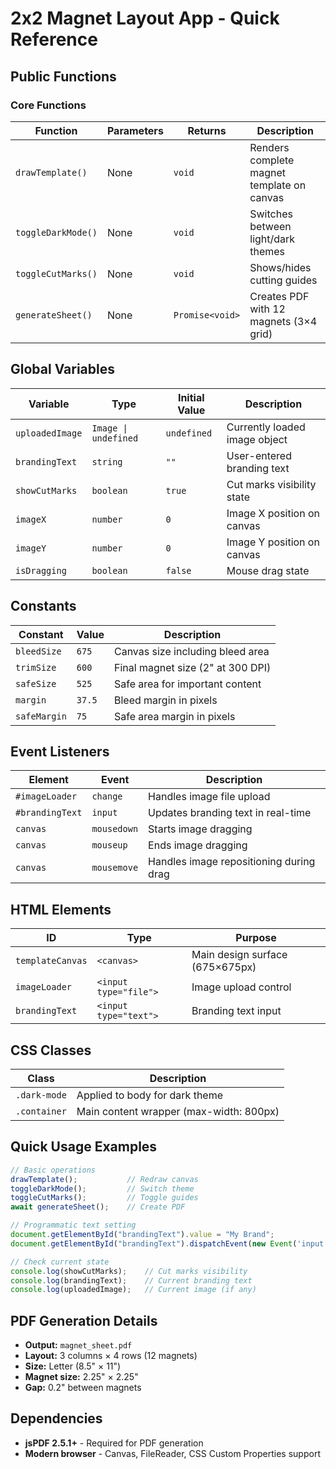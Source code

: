 # 2x2 Magnet Layout App - Quick Reference

## Public Functions

### Core Functions

| Function | Parameters | Returns | Description |
|----------|------------|---------|-------------|
| `drawTemplate()` | None | `void` | Renders complete magnet template on canvas |
| `toggleDarkMode()` | None | `void` | Switches between light/dark themes |
| `toggleCutMarks()` | None | `void` | Shows/hides cutting guides |
| `generateSheet()` | None | `Promise<void>` | Creates PDF with 12 magnets (3×4 grid) |

## Global Variables

| Variable | Type | Initial Value | Description |
|----------|------|---------------|-------------|
| `uploadedImage` | `Image \| undefined` | `undefined` | Currently loaded image object |
| `brandingText` | `string` | `""` | User-entered branding text |
| `showCutMarks` | `boolean` | `true` | Cut marks visibility state |
| `imageX` | `number` | `0` | Image X position on canvas |
| `imageY` | `number` | `0` | Image Y position on canvas |
| `isDragging` | `boolean` | `false` | Mouse drag state |

## Constants

| Constant | Value | Description |
|----------|-------|-------------|
| `bleedSize` | `675` | Canvas size including bleed area |
| `trimSize` | `600` | Final magnet size (2" at 300 DPI) |
| `safeSize` | `525` | Safe area for important content |
| `margin` | `37.5` | Bleed margin in pixels |
| `safeMargin` | `75` | Safe area margin in pixels |

## Event Listeners

| Element | Event | Description |
|---------|-------|-------------|
| `#imageLoader` | `change` | Handles image file upload |
| `#brandingText` | `input` | Updates branding text in real-time |
| `canvas` | `mousedown` | Starts image dragging |
| `canvas` | `mouseup` | Ends image dragging |
| `canvas` | `mousemove` | Handles image repositioning during drag |

## HTML Elements

| ID | Type | Purpose |
|----|------|---------|
| `templateCanvas` | `<canvas>` | Main design surface (675×675px) |
| `imageLoader` | `<input type="file">` | Image upload control |
| `brandingText` | `<input type="text">` | Branding text input |

## CSS Classes

| Class | Description |
|-------|-------------|
| `.dark-mode` | Applied to body for dark theme |
| `.container` | Main content wrapper (max-width: 800px) |

## Quick Usage Examples

```javascript
// Basic operations
drawTemplate();           // Redraw canvas
toggleDarkMode();         // Switch theme
toggleCutMarks();         // Toggle guides
await generateSheet();    // Create PDF

// Programmatic text setting
document.getElementById("brandingText").value = "My Brand";
document.getElementById("brandingText").dispatchEvent(new Event('input'));

// Check current state
console.log(showCutMarks);    // Cut marks visibility
console.log(brandingText);    // Current branding text
console.log(uploadedImage);   // Current image (if any)
```

## PDF Generation Details

- **Output:** `magnet_sheet.pdf`
- **Layout:** 3 columns × 4 rows (12 magnets)
- **Size:** Letter (8.5" × 11")
- **Magnet size:** 2.25" × 2.25"
- **Gap:** 0.2" between magnets

## Dependencies

- **jsPDF 2.5.1+** - Required for PDF generation
- **Modern browser** - Canvas, FileReader, CSS Custom Properties support